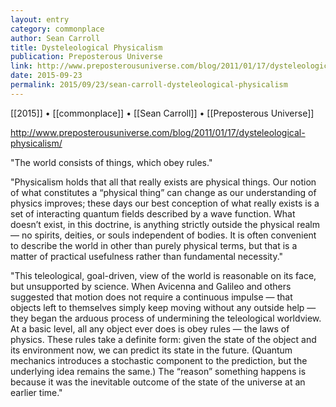 ```yaml
---
layout: entry
category: commonplace
author: Sean Carroll
title: Dysteleological Physicalism
publication: Preposterous Universe
link: http://www.preposterousuniverse.com/blog/2011/01/17/dysteleological-physicalism/
date: 2015-09-23
permalink: 2015/09/23/sean-carroll-dysteleological-physicalism
---
```


[[2015]] • [[commonplace]] • [[Sean Carroll]] • [[Preposterous Universe]]

http://www.preposterousuniverse.com/blog/2011/01/17/dysteleological-physicalism/

"The world consists of things, which obey rules."
 
"Physicalism holds that all that really exists are physical things. Our notion of what constitutes a “physical thing” can change as our understanding of physics improves; these days our best conception of what really exists is a set of interacting quantum fields described by a wave function. What doesn’t exist, in this doctrine, is anything strictly outside the physical realm — no spirits, deities, or souls independent of bodies. It is often convenient to describe the world in other than purely physical terms, but that is a matter of practical usefulness rather than fundamental necessity."

"This teleological, goal-driven, view of the world is reasonable on its face, but unsupported by science. When Avicenna and Galileo and others suggested that motion does not require a continuous impulse — that objects left to themselves simply keep moving without any outside help — they began the arduous process of undermining the teleological worldview. At a basic level, all any object ever does is obey rules — the laws of physics. These rules take a definite form: given the state of the object and its environment now, we can predict its state in the future. (Quantum mechanics introduces a stochastic component to the prediction, but the underlying idea remains the same.) The “reason” something happens is because it was the inevitable outcome of the state of the universe at an earlier time."